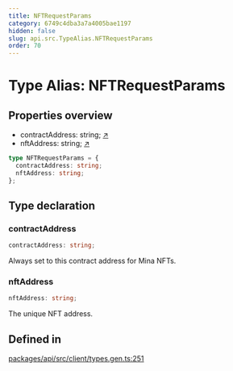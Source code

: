 ```yaml
---
title: NFTRequestParams
category: 6749c4dba3a7a4005bae1197
hidden: false
slug: api.src.TypeAlias.NFTRequestParams
order: 70
---
```


# Type Alias: NFTRequestParams

## Properties overview

- contractAddress:  string; [↗](#contractaddress)
- nftAddress:  string; [↗](#nftaddress)

```ts
type NFTRequestParams = {
  contractAddress: string;
  nftAddress: string;
};
```

## Type declaration

### contractAddress

```ts
contractAddress: string;
```

Always set to this contract address for Mina NFTs.

### nftAddress

```ts
nftAddress: string;
```

The unique NFT address.

## Defined in

[packages/api/src/client/types.gen.ts:251](https://github.com/zkcloudworker/minatokens-lib/blob/main/packages/api/src/client/types.gen.ts#L251)
